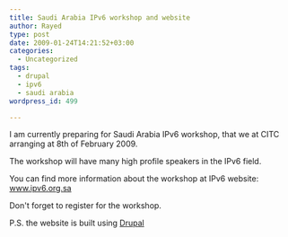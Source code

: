 ```yaml
---
title: Saudi Arabia IPv6 workshop and website
author: Rayed
type: post
date: 2009-01-24T14:21:52+03:00
categories:
  - Uncategorized
tags:
  - drupal
  - ipv6
  - saudi arabia
wordpress_id: 499

---
```

I am currently preparing for Saudi Arabia IPv6 workshop, that we at CITC arranging at 8th of February 2009.

The workshop will have many high profile speakers in the IPv6 field.

You can find more information about the workshop at IPv6 website:
<a href="http://www.ipv6.org.sa/">www.ipv6.org.sa</a>

Don't forget to register for the workshop.

P.S. the website is built using <a href="http://www.drupal.org/">Drupal</a>

